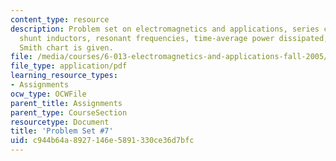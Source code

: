 ```yaml
---
content_type: resource
description: Problem set on electromagnetics and applications, series capacitors and
  shunt inductors, resonant frequencies, time-average power dissipated, and a complete
  Smith chart is given.
file: /media/courses/6-013-electromagnetics-and-applications-fall-2005/c944b64a8927146e5891330ce36d7bfc_ps7.pdf
file_type: application/pdf
learning_resource_types:
- Assignments
ocw_type: OCWFile
parent_title: Assignments
parent_type: CourseSection
resourcetype: Document
title: 'Problem Set #7'
uid: c944b64a-8927-146e-5891-330ce36d7bfc
---
```

